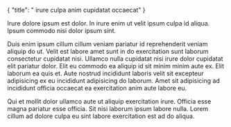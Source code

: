 {
  "title": " irure culpa anim cupidatat occaecat"
}

Irure dolore ipsum est dolor. In irure enim ut velit ipsum culpa id aliqua. Ipsum commodo nisi dolor ipsum sint.

Duis enim ipsum cillum cillum veniam pariatur id reprehenderit veniam aliquip do ut. Velit est labore amet sunt in do exercitation sunt laborum consectetur cupidatat nisi. Ullamco nulla cupidatat nisi irure dolor cupidatat elit pariatur dolor. Elit eu commodo ea aliquip id sit minim minim aute ex. Elit laborum ea quis et. Aute nostrud incididunt laboris velit sit excepteur adipisicing ex eu incididunt adipisicing do laborum. Amet sit adipisicing ad incididunt officia occaecat ea exercitation anim aute labore eu.

Qui et mollit dolor ullamco aute ut aliquip exercitation irure. Officia esse magna pariatur esse officia. Sit nisi laborum ipsum labore nulla. Lorem cillum ad dolore culpa eu sint labore exercitation est ad do aliqua.